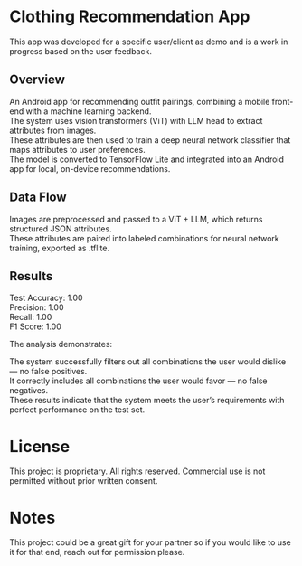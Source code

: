 # Clothing Recommendation App

This app was developed for a specific user/client as demo and is a work in progress based on the user feedback.

## Overview

An Android app for recommending outfit pairings, combining a mobile front-end with a machine learning backend.  
The system uses vision transformers (ViT) with LLM head to extract attributes from images.  
These attributes are then used to train a deep neural network classifier that maps attributes to user preferences.  
The model is converted to TensorFlow Lite and integrated into an Android app for local, on-device recommendations.

## Data Flow

Images are preprocessed and passed to a ViT + LLM, which returns structured JSON attributes.  
These attributes are paired into labeled combinations for neural network training, exported as .tflite.

## Results

Test Accuracy: 1.00  
Precision: 1.00  
Recall: 1.00  
F1 Score: 1.00  

The analysis demonstrates:

The system successfully filters out all combinations the user would dislike — no false positives.  
It correctly includes all combinations the user would favor — no false negatives.  
These results indicate that the system meets the user’s requirements with perfect performance on the test set.  

# License

This project is proprietary. All rights reserved. Commercial use is not permitted without prior written consent.

# Notes

This project could be a great gift for your partner so if you would like to use it for that end, reach out for permission please.
